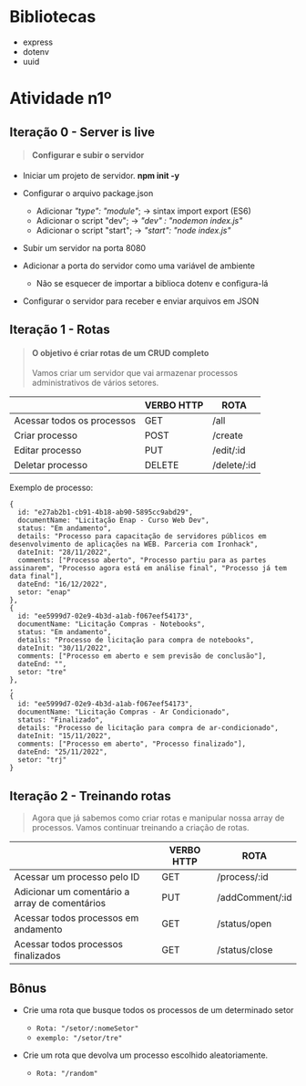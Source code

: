 # Bibliotecas

- express
- dotenv
- uuid

# Atividade n1º

## Iteração 0 - Server is live

> #### Configurar e subir o servidor

- Iniciar um projeto de servidor. **npm init -y**
- Configurar o arquivo package.json

  - Adicionar _"type": "module"_; -> sintax import export (ES6)
  - Adicionar o script "dev"; -> _"dev" : "nodemon index.js"_
  - Adicionar o script "start"; -> _"start": "node index.js"_

- Subir um servidor na porta 8080
- Adicionar a porta do servidor como uma variável de ambiente
  - Não se esquecer de importar a biblioca dotenv e configura-lá
- Configurar o servidor para receber e enviar arquivos em JSON

## Iteração 1 - Rotas

> #### O objetivo é criar rotas de um CRUD completo
>
> Vamos criar um servidor que vai armazenar processos administrativos de vários setores.

|                            | VERBO HTTP | ROTA        |
| -------------------------- | ---------- | ----------- |
| Acessar todos os processos | GET        | /all        |
| Criar processo             | POST       | /create     |
| Editar processo            | PUT        | /edit/:id   |
| Deletar processo           | DELETE     | /delete/:id |

Exemplo de processo:

```
{
  id: "e27ab2b1-cb91-4b18-ab90-5895cc9abd29",
  documentName: "Licitação Enap - Curso Web Dev",
  status: "Em andamento",
  details: "Processo para capacitação de servidores públicos em desenvolvimento de aplicações na WEB. Parceria com Ironhack",
  dateInit: "28/11/2022",
  comments: ["Processo aberto", "Processo partiu para as partes assinarem", "Processo agora está em análise final", "Processo já tem data final"],
  dateEnd: "16/12/2022",
  setor: "enap"
},
{
  id: "ee5999d7-02e9-4b3d-a1ab-f067eef54173",
  documentName: "Licitação Compras - Notebooks",
  status: "Em andamento",
  details: "Processo de licitação para compra de notebooks",
  dateInit: "30/11/2022",
  comments: ["Processo em aberto e sem previsão de conclusão"],
  dateEnd: "",
  setor: "tre"
},
,
{
  id: "ee5999d7-02e9-4b3d-a1ab-f067eef54173",
  documentName: "Licitação Compras - Ar Condicionado",
  status: "Finalizado",
  details: "Processo de licitação para compra de ar-condicionado",
  dateInit: "15/11/2022",
  comments: ["Processo em aberto", "Processo finalizado"],
  dateEnd: "25/11/2022",
  setor: "trj"
}
```

## Iteração 2 - Treinando rotas

> Agora que já sabemos como criar rotas e manipular nossa array de processos. Vamos continuar treinando a criação de rotas.

|                                                | VERBO HTTP | ROTA            |
| ---------------------------------------------- | ---------- | --------------- |
| Acessar um processo pelo ID                    | GET        | /process/:id    |
| Adicionar um comentário a array de comentários | PUT        | /addComment/:id |
| Acessar todos processos em andamento           | GET        | /status/open    |
| Acessar todos processos finalizados            | GET        | /status/close   |

## Bônus

- Crie uma rota que busque todos os processos de um determinado setor

  - `Rota: "/setor/:nomeSetor"`
  - `exemplo: "/setor/tre" `

- Crie um rota que devolva um processo escolhido aleatoriamente.

  - `Rota: "/random"`
